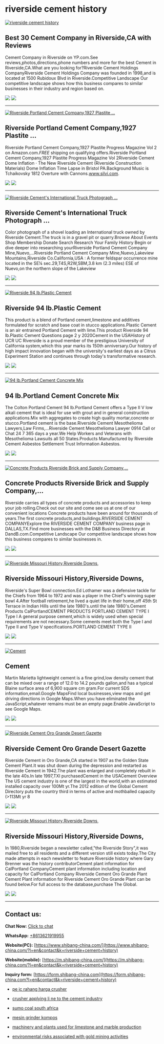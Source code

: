 # riverside cement history

<a href="https://swt.shibang-china.com/?l=en&img&k=riverside+cement+history" target="_blank">![riverside cement history](http://static.shibang-china.com/all-800x300/733.jpg)</a>

## Best 30 Cement Company in Riverside,CA with Reviews
Cement Company in Riverside on YP.com.See reviews,photos,directions,phone numbers and more for the best Cement in Riverside,CA.What are you looking for?Riverside Cement Holdings CompanyRiverside Cement Holdings Company was founded in 1998,and is located at 1500 Rubidoux Blvd in Riverside.Competitive Landscape Our competitive landscape shows how this business compares to similar businesses in their industry and region based on.


<a href="https://whatsapp.shibangsoft.com/WhatsApp.php" target="_blank" title="WhatsApp">![](http://static.shibang-china.com/icon/whatsapp.png)</a> <a href="https://swt.shibang-china.com/?l=en&icon&k=riverside+cement+history" target="_blank">![](http://static.shibang-china.com/icon/chat-en.png)</a>

---

<a href="https://swt.shibang-china.com/?l=en&img&k=riverside+cement+history" target="_blank">![Riverside Portland Cement Company,1927 Plastite …](http://static.shibang-china.com/all-800x300/1517.jpg)</a>

## Riverside Portland Cement Company,1927 Plastite …
Riverside Portland Cement Company,1927 Plastite Progress Magazine Vol 2 on Amazon.com.*FREE* shipping on qualifying offers.Riverside Portland Cement Company,1927 Plastite Progress Magazine Vol 2Riverside Cement Dome Inflation&nbsp;&#0183;&#32;The New Riverside Cement (Riverside Construction Materials) Dome Inflation Time Lapse in Bristol PA.Background Music is Tchaikovsky 1812 Overture with Cannons.www.silvi.com.


<a href="https://whatsapp.shibangsoft.com/WhatsApp.php" target="_blank" title="WhatsApp">![](http://static.shibang-china.com/icon/whatsapp.png)</a> <a href="https://swt.shibang-china.com/?l=en&icon&k=riverside+cement+history" target="_blank">![](http://static.shibang-china.com/icon/chat-en.png)</a>

---

<a href="https://swt.shibang-china.com/?l=en&img&k=riverside+cement+history" target="_blank">![Riverside Cement's International Truck Photograph …](http://static.shibang-china.com/all-800x300/220.jpg)</a>

## Riverside Cement's International Truck Photograph …
Color photograph of a shovel loading an International truck owned by Riverside Cement.The truck is in a gravel pit or quarry.Browse About Events Shop Membership Donate Search Research Your Family History Begin or dive deeper into researching yourRiverside Portland Cement Company Mine,Nuevo,…Riverside Portland Cement Company Mine,Nuevo,Lakeview Mountains,Riverside Co.California,USA : A former feldspar occurrence mine located in the SE&#188; sec.29,T4S,R2W,SBM,3.8 km (2.3 miles) ESE of Nuevo,on the northern slope of the Lakeview


<a href="https://whatsapp.shibangsoft.com/WhatsApp.php" target="_blank" title="WhatsApp">![](http://static.shibang-china.com/icon/whatsapp.png)</a> <a href="https://swt.shibang-china.com/?l=en&icon&k=riverside+cement+history" target="_blank">![](http://static.shibang-china.com/icon/chat-en.png)</a>

---

<a href="https://swt.shibang-china.com/?l=en&img&k=riverside+cement+history" target="_blank">![Riverside 94 lb.Plastic Cement](http://static.shibang-china.com/all-800x300/1253.jpg)</a>

## Riverside 94 lb.Plastic Cement
This product is a blend of Portland cement,limestone and additives formulated for scratch and base coat in stucco applications.Plastic Cement is an air entrained Portland Cement with lime.This product Riverside 94 lb.Plastic Cement Questions page 2 y 2020Cement in the USAHistory of UCR UC Riverside is a proud member of the prestigious University of California system,which this year marks its 150th anniversary.Our history of high impact innovation began with the university's earliest days as a Citrus Experiment Station and continues through today's transformative research.


<a href="https://whatsapp.shibangsoft.com/WhatsApp.php" target="_blank" title="WhatsApp">![](http://static.shibang-china.com/icon/whatsapp.png)</a> <a href="https://swt.shibang-china.com/?l=en&icon&k=riverside+cement+history" target="_blank">![](http://static.shibang-china.com/icon/chat-en.png)</a>

---

<a href="https://swt.shibang-china.com/?l=en&img&k=riverside+cement+history" target="_blank">![94 lb.Portland Cement Concrete Mix](http://static.shibang-china.com/all-800x300/971.jpg)</a>

## 94 lb.Portland Cement Concrete Mix
The Colton Portland Cement 94 lb.Portland Cement offers a Type II V low alkali cement that is ideal for use with grout and in general construction applications.Mix with aggregates to create high quality mortar,concrete or stucco.Portland cement is the base.Riverside Cement Mesothelioma Lawyers,Law Firms,…Riverside Cement Mesothelioma Lawyer 0914 Call or Chat 24 7 365 days a year.We Help Workers and Veterans with Mesothelioma Lawsuits all 50 States.Products Manufactured by Riverside Cement Asbestos Settlement Trust Information Asbestos.


<a href="https://whatsapp.shibangsoft.com/WhatsApp.php" target="_blank" title="WhatsApp">![](http://static.shibang-china.com/icon/whatsapp.png)</a> <a href="https://swt.shibang-china.com/?l=en&icon&k=riverside+cement+history" target="_blank">![](http://static.shibang-china.com/icon/chat-en.png)</a>

---

<a href="https://swt.shibang-china.com/?l=en&img&k=riverside+cement+history" target="_blank">![Concrete Products Riverside Brick and Supply Company,…](http://static.shibang-china.com/all-800x300/524.jpg)</a>

## Concrete Products Riverside Brick and Supply Company,…
Riverside carries all types of concrete products and accessories to keep your job rolling.Check out our site and come see us at one of our convenient locations Concrete products have been around for thousands of years.The first concrete products,and buildings.RIVERSIDE CEMENT COMPANYExplore the RIVERSIDE CEMENT COMPANY business page in DALLAS,TX.Find more businesses with the D&amp;B Business Directory at DandB.com.Competitive Landscape Our competitive landscape shows how this business compares to similar businesses in.


<a href="https://whatsapp.shibangsoft.com/WhatsApp.php" target="_blank" title="WhatsApp">![](http://static.shibang-china.com/icon/whatsapp.png)</a> <a href="https://swt.shibang-china.com/?l=en&icon&k=riverside+cement+history" target="_blank">![](http://static.shibang-china.com/icon/chat-en.png)</a>

---

<a href="https://swt.shibang-china.com/?l=en&img&k=riverside+cement+history" target="_blank">![Riverside Missouri History,Riverside Downs,](http://static.shibang-china.com/all-800x300/29.jpg)</a>

## Riverside Missouri History,Riverside Downs,
Riverside's Super Bowl connection.Ed Lothamer was a defensive tackle for the Chiefs from 1964 to 1972 and was a player in the Chief's winning super bowl 4.After football retirement,he lived a quiet life in their home,off 45th St Terrace in Indian Hills until the late 1980's.until the late 1980's.Cement Products CalPortlandCEMENT PRODUCTS PORTLAND CEMENT TYPE I Type I A general purpose cement,which is widely used when special requirements are not necessary.Some cements meet both the Type I and Type II and Type V specifications.PORTLAND CEMENT TYPE II


<a href="https://whatsapp.shibangsoft.com/WhatsApp.php" target="_blank" title="WhatsApp">![](http://static.shibang-china.com/icon/whatsapp.png)</a> <a href="https://swt.shibang-china.com/?l=en&icon&k=riverside+cement+history" target="_blank">![](http://static.shibang-china.com/icon/chat-en.png)</a>

---

<a href="https://swt.shibang-china.com/?l=en&img&k=riverside+cement+history" target="_blank">![Cement](http://static.shibang-china.com/all-800x300/74.jpg)</a>

## Cement
Martin Marietta lightweight cement is a fine grind,low density cement that can be mixed over a range of 12.0 to 14.2 pounds gallon,and has a typical Blaine surface area of 6,900 square cm gram.For current SDS information,email.Google MapsFind local businesses,view maps and get driving directions in Google Maps.When you have eliminated the JavaScript,whatever remains must be an empty page.Enable JavaScript to see Google Maps.


<a href="https://whatsapp.shibangsoft.com/WhatsApp.php" target="_blank" title="WhatsApp">![](http://static.shibang-china.com/icon/whatsapp.png)</a> <a href="https://swt.shibang-china.com/?l=en&icon&k=riverside+cement+history" target="_blank">![](http://static.shibang-china.com/icon/chat-en.png)</a>

---

<a href="https://swt.shibang-china.com/?l=en&img&k=riverside+cement+history" target="_blank">![Riverside Cement Oro Grande Desert Gazette](http://static.shibang-china.com/all-800x300/444.jpg)</a>

## Riverside Cement Oro Grande Desert Gazette
Riverside Cement in Oro Grande,CA started in 1907 as the Golden State Cement Plant.It was shut down during the depression and restarted as Riverside Cement in 1942.The plant was enlarged and completely rebuilt in the late 40s.In late 1997,TXI purchasedCement in the USACement Overview The US cement industry is one of the largest in the world,with an estimated installed capacity over 100Mt yr.The 2012 edition of the Global Cement Directory puts the country third in terms of active and mothballed capacity (&gt;113Mt yr 8


<a href="https://whatsapp.shibangsoft.com/WhatsApp.php" target="_blank" title="WhatsApp">![](http://static.shibang-china.com/icon/whatsapp.png)</a> <a href="https://swt.shibang-china.com/?l=en&icon&k=riverside+cement+history" target="_blank">![](http://static.shibang-china.com/icon/chat-en.png)</a>

---

<a href="https://swt.shibang-china.com/?l=en&img&k=riverside+cement+history" target="_blank">![Riverside Missouri History,Riverside Downs,](http://static.shibang-china.com/all-800x300/1169.jpg)</a>

## Riverside Missouri History,Riverside Downs,
In 1980,Riverside began a newsletter called,&quot;the Riverside Story&quot;,it was mailed free to all residents and a different version still exists today.The City made attempts in each newsletter to feature Riverside history where Gary Brenner was the history contributorCement plant information for CalPortland CompanyCement plant information including location and capacity for CalPortland Company Riverside Cement Oro Grande Plant Cement Plant information for Riverside Cement Oro Grande Plant can be found below.For full access to the database,purchase The Global.


<a href="https://whatsapp.shibangsoft.com/WhatsApp.php" target="_blank" title="WhatsApp">![](http://static.shibang-china.com/icon/whatsapp.png)</a> <a href="https://swt.shibang-china.com/?l=en&icon&k=riverside+cement+history" target="_blank">![](http://static.shibang-china.com/icon/chat-en.png)</a>

---
## Contact us:

**Chat Now:** [Click to chat](https://swt.shibang-china.com?l=en&contact&k=riverside+cement+history)

**WhatsApp:**  [+8613621919955](https://whatsapp.shibangsoft.com/WhatsApp.php)

**Website(PC):** [https://www.shibang-china.com/](https://www.shibang-china.com/?l=en&contact&k=riverside+cement+history)

**Website(mobile):** [https://m.shibang-china.com/](https://m.shibang-china.com/?l=en&contact&k=riverside+cement+history)

**Inquiry form:** [https://form.shibang-china.com](https://form.shibang-china.com?l=en&contact&k=riverside+cement+history)

* [pe jc rahang harga crusher](../133/pe%20jc%20rahang%20harga%20crusher.md)

* [crusher applying li ne to the cement industry](../140/crusher%20applying%20li%20ne%20to%20the%20cement%20industry.md)

* [sumo coal south africa](../129/sumo%20coal%20south%20africa.md)

* [mesin grinder kompos](../132/mesin%20grinder%20kompos.md)

* [machinery and plants used for limestone and marble production](../140/machinery%20and%20plants%20used%20for%20limestone%20and%20marble%20production.md)

* [environmental risks associated with gold mining activities](../132/environmental%20risks%20associated%20with%20gold%20mining%20activities.md)